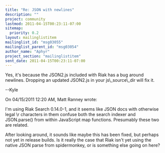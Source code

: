 ```yaml
---
title: "Re: JSON with newlines"
description: ""
project: community
lastmod: 2011-04-15T00:23:11-07:00
sitemap:
  priority: 0.2
layout: mailinglistitem
mailinglist_id: "msg03055"
mailinglist_parent_id: "msg03054"
author_name: "Aphyr"
project_section: "mailinglistitem"
sent_date: 2011-04-15T00:23:11-07:00
---
```



Yes, it's because the JSON2.js included with Riak has a bug around 
newlines. Dropping an updated JSON2.js in your js\\_source\\_dir will fix it.


--Kyle

On 04/15/2011 12:20 AM, Matt Ranney wrote:

I'm using Riak Search 0.14.0-1, and it seems like JSON docs with
otherwise legal \\r characters in them confuse both the search indexer
and JSON.parse() from within JavaScript map functions. Presumably these
two are related.

After looking around, it sounds like maybe this has been fixed, but
perhaps not yet in release builds. Is it really the case that Riak
isn't yet using the native JSON parse from spidermonkey, or is something
else going on here?
